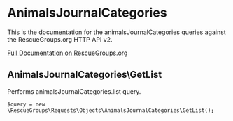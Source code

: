 # AnimalsJournalCategories

This is the documentation for the animalsJournalCategories queries against the RescueGroups.org HTTP API v2.

[Full Documentation on RescueGroups.org](https://userguide.rescuegroups.org/display/APIDG/Object+definitions#Objectdefinitions-animalsJournalCategories)

## AnimalsJournalCategories\GetList

Performs animalsJournalCategories.list query.

    $query = new \RescueGroups\Requests\Objects\AnimalsJournalCategories\GetList();





